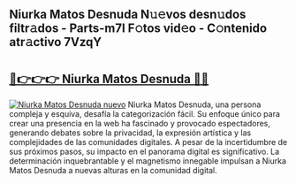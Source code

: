 ## Niurka Matos Desnuda N𝚞𝚎vos desn𝚞dos filtr𝚊dos - Parts-m7I F𝚘tos vid𝚎o - C𝚘ntenido atr𝚊ctivo 7VzqY

# <h2><a href="http://mbbipu.tromn.icu/?c=Niurka+Matos+Desnuda">🔗👉👉👉 Niurka Matos Desnuda 🔗🔗</a></h2>

[![Niurka Matos Desnuda nuevo](https://i.imgur.com/pEAQMta.gif)](http://mbbipu.tromn.icu/?c=Niurka+Matos+Desnuda)
Niurka Matos Desnuda, una persona compleja y esquiva, desafía la categorización fácil. Su enfoque único para crear una presencia en la web ha fascinado y provocado espectadores, generando debates sobre la privacidad, la expresión artística y las complejidades de las comunidades digitales. A pesar de la incertidumbre de sus próximos pasos, su impacto en el panorama digital es significativo. La determinación inquebrantable y el magnetismo innegable impulsan a Niurka Matos Desnuda a nuevas alturas en la comunidad digital.

